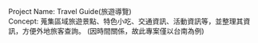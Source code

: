 Project Name: Travel Guide(旅遊導覽)
<br/>
Concept: 蒐集區域旅遊景點、特色小吃、交通資訊、活動資訊等，並整理其資訊，方便外地旅客查詢。
(因時間關係，故此專案僅以台南為例)
<br/>

